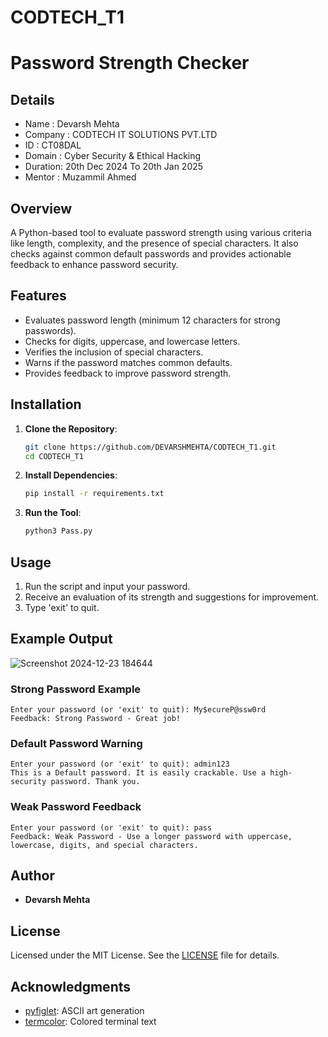 # CODTECH_T1
# Password Strength Checker
## Details
- Name    : Devarsh Mehta
- Company : CODTECH IT SOLUTIONS PVT.LTD
- ID      : CT08DAL
- Domain  : Cyber Security & Ethical Hacking
- Duration: 20th Dec 2024 To 20th Jan 2025
- Mentor  : Muzammil Ahmed

## Overview

A Python-based tool to evaluate password strength using various criteria like length, complexity, and the presence of special characters. It also checks against common default passwords and provides actionable feedback to enhance password security.

## Features

- Evaluates password length (minimum 12 characters for strong passwords).
- Checks for digits, uppercase, and lowercase letters.
- Verifies the inclusion of special characters.
- Warns if the password matches common defaults.
- Provides feedback to improve password strength.

## Installation

1. **Clone the Repository**:
   ```bash
   git clone https://github.com/DEVARSHMEHTA/CODTECH_T1.git
   cd CODTECH_T1
   ```

2. **Install Dependencies**:
   ```bash
   pip install -r requirements.txt
   ```

3. **Run the Tool**:
   ```bash
   python3 Pass.py
   ```

## Usage

1. Run the script and input your password.
2. Receive an evaluation of its strength and suggestions for improvement.
3. Type 'exit' to quit.

## Example Output
![Screenshot 2024-12-23 184644](https://github.com/user-attachments/assets/5ac76563-f0b8-4194-88cc-2b2b44d76462)




### Strong Password Example
```plaintext
Enter your password (or 'exit' to quit): My$ecureP@ssw0rd
Feedback: Strong Password - Great job!
```

### Default Password Warning
```plaintext
Enter your password (or 'exit' to quit): admin123
This is a Default password. It is easily crackable. Use a high-security password. Thank you.
```

### Weak Password Feedback
```plaintext
Enter your password (or 'exit' to quit): pass
Feedback: Weak Password - Use a longer password with uppercase, lowercase, digits, and special characters.
```

## Author

- **Devarsh Mehta**


## License

Licensed under the MIT License. See the [LICENSE](LICENSE) file for details.



## Acknowledgments

- [pyfiglet](https://github.com/pwaller/pyfiglet): ASCII art generation
- [termcolor](https://pypi.org/project/termcolor/): Colored terminal text

